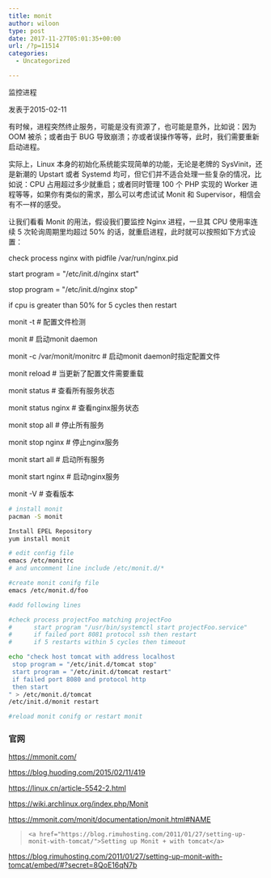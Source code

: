 ```yaml
---
title: monit
author: wiloon
type: post
date: 2017-11-27T05:01:35+00:00
url: /?p=11514
categories:
  - Uncategorized

---
```

监控进程
  
发表于2015-02-11
  
有时候，进程突然终止服务，可能是没有资源了，也可能是意外，比如说：因为 OOM 被杀；或者由于 BUG 导致崩溃；亦或者误操作等等，此时，我们需要重新启动进程。

实际上，Linux 本身的初始化系统能实现简单的功能，无论是老牌的 SysVinit，还是新潮的 Upstart 或者 Systemd 均可，但它们并不适合处理一些复杂的情况，比如说：CPU 占用超过多少就重启；或者同时管理 100 个 PHP 实现的 Worker 进程等等，如果你有类似的需求，那么可以考虑试试 Monit 和 Supervisor，相信会有不一样的感受。

让我们看看 Monit 的用法，假设我们要监控 Nginx 进程，一旦其 CPU 使用率连续 5 次轮询周期里均超过 50% 的话，就重启进程，此时就可以按照如下方式设置：

check process nginx with pidfile /var/run/nginx.pid
      
start program = "/etc/init.d/nginx start"
      
stop program = "/etc/init.d/nginx stop"
      
if cpu is greater than 50% for 5 cycles then restart

monit -t # 配置文件检测
  
monit # 启动monit daemon
  
monit -c /var/monit/monitrc # 启动monit daemon时指定配置文件
  
monit reload # 当更新了配置文件需要重载
  
monit status # 查看所有服务状态
  
monit status nginx # 查看nginx服务状态
  
monit stop all # 停止所有服务
  
monit stop nginx # 停止nginx服务
  
monit start all # 启动所有服务
  
monit start nginx # 启动nginx服务
  
monit -V # 查看版本

```bash
# install monit
pacman -S monit

Install EPEL Repository
yum install monit

# edit config file
emacs /etc/monitrc
# and uncomment line include /etc/monit.d/*

#create monit conifg file
emacs /etc/monit.d/foo

#add following lines

#check process projectFoo matching projectFoo
#      start program "/usr/bin/systemctl start projectFoo.service"
#      if failed port 8081 protocol ssh then restart
#      if 5 restarts within 5 cycles then timeout

echo "check host tomcat with address localhost
 stop program = "/etc/init.d/tomcat stop"
 start program = "/etc/init.d/tomcat restart"
 if failed port 8080 and protocol http
 then start
" > /etc/monit.d/tomcat 
/etc/init.d/monit restart

#reload monit conifg or restart monit
```

### 官网

<https://mmonit.com/>

https://blog.huoding.com/2015/02/11/419
  
https://linux.cn/article-5542-2.html
  
https://wiki.archlinux.org/index.php/Monit
  
https://mmonit.com/monit/documentation/monit.html#NAME

<blockquote class="wp-embedded-content" data-secret="8QoE16qN7b">
  
    <a href="https://blog.rimuhosting.com/2011/01/27/setting-up-monit-with-tomcat/">Setting up Monit + with tomcat</a>
  
</blockquote>

https://blog.rimuhosting.com/2011/01/27/setting-up-monit-with-tomcat/embed/#?secret=8QoE16qN7b